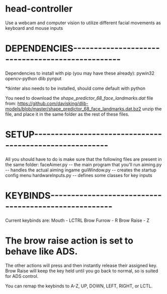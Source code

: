 # head-controller
Use a webcam and computer vision to utilize different facial movements as keyboard and mouse inputs

# DEPENDENCIES-------------------------------------------------
Dependencies to install with pip (you may have these already):
    pywin32
    opencv-python
    dlib
    pynput

*tkinter also needs to be installed, should come default with python

You need to download the *shape_predictor_68_face_landmarks.dat* file from:
https://github.com/davisking/dlib-models/blob/master/shape_predictor_68_face_landmarks.dat.bz2
unzip the file, and place it in the same folder as the rest of these files.

# SETUP--------------------------------------------------------
All you should have to do is make sure that the following files 
are present in the same folder:
    faceAimer.py        -- the main program that you'll run
    aiming.py           -- handles the actual aiming ingame
    guiWindow.py        -- creates the startup config menu
    hardwareInputs.py   -- defines some classes for key inputs


# KEYBINDS-----------------------------------------------------
Current keybinds are:
    Mouth - LCTRL
    Brow Furrow - R
    Brow Raise - Z

# The brow raise action is set to behave like ADS.
The other actions will press and then instantly release their assigned key.
Brow Raise will keep the key held until you go back to normal, so is suited for ADS control.

You can remap the keybinds to A-Z, UP, DOWN, LEFT, RIGHT, or LCTL.
